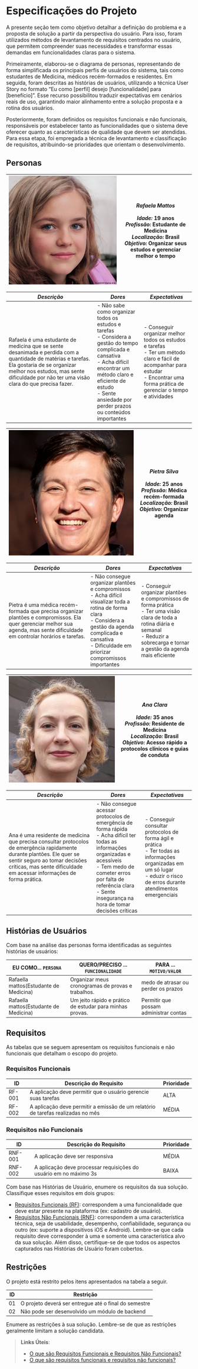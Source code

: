 # Especificações do Projeto
A presente seção tem como objetivo detalhar a definição do problema e a proposta de solução a partir da perspectiva do usuário. Para isso, foram utilizados métodos de levantamento de requisitos centrados no usuário, que permitem compreender suas necessidades e transformar essas demandas em funcionalidades claras para o sistema.

Primeiramente, elaborou-se o diagrama de personas, representando de forma simplificada os principais perfis de usuários do sistema, tais como estudantes de Medicina, médicos recém-formados e residentes. Em seguida, foram descritas as histórias de usuários, utilizando a técnica User Story no formato “Eu como [perfil] desejo [funcionalidade] para [benefício]”. Esse recurso possibilitou traduzir expectativas em cenários reais de uso, garantindo maior alinhamento entre a solução proposta e a rotina dos usuários.

Posteriormente, foram definidos os requisitos funcionais e não funcionais, responsáveis por estabelecer tanto as funcionalidades que o sistema deve oferecer quanto as características de qualidade que devem ser atendidas. Para essa etapa, foi empregada a técnica de levantamento e classificação de requisitos, atribuindo-se prioridades que orientam o desenvolvimento.
## Personas
| ![Foto da Persona](./img/persona2.jpg) | *Rafaela Mattos<br><br>Idade:* 19 anos<br>*Profissão:* Estudante de Medicina <br>*Localização:* Brasil<br>*Objetivo:* Organizar seus estudos e gerenciar melhor o tempo |
|--------------------------------------------|------------------------------------------------------------------------------------------------------------------------------------------------------------------------------------------|

| *Descrição* | *Dores* | *Expectativas* |
|---------------|-----------|------------------|
| Rafaela é uma estudante de medicina que se sente desanimada e perdida com a quantidade de matérias e tarefas. Ela gostaria de se organizar melhor nos estudos, mas sente dificuldade por não ter uma visão clara do que precisa fazer. | - Não sabe como organizar todos os estudos e tarefas<br>- Considera a gestão do tempo complicada e cansativa<br>- Acha difícil encontrar um método claro e eficiente de estudo<br>- Sente ansiedade por perder prazos ou conteúdos importantes | - Conseguir organizar melhor todos os estudos e tarefas<br>- Ter um método claro e fácil de acompanhar para estudar<br>- Encontrar uma forma prática de gerenciar o tempo e atividades |

| ![Foto da Persona](./img/persona1.jpg) | *Pietra Silva<br><br>Idade:* 25 anos<br>*Profissão:* Médica recém-formada<br>*Localização:* Brasil<br>*Objetivo:* Organizar agenda |
|--------------------------------------------|------------------------------------------------------------------------------------------------------------------------------------------------------------------------------------------|

| *Descrição* | *Dores* | *Expectativas* |
|---------------|-----------|------------------|
| Pietra é uma médica recém-formada que precisa organizar plantões e compromissos. Ela quer gerenciar melhor sua agenda, mas sente dificuldade em controlar horários e tarefas. | - Não consegue organizar plantões e compromissos<br>- Acha difícil visualizar toda a rotina de forma clara<br>- Considera a gestão da agenda complicada e cansativa<br>- Dificuldade em priorizar compromissos importantes | - Conseguir organizar plantões e compromissos de forma prática<br>- Ter uma visão clara de toda a rotina diária e semanal<br>- Reduzir a sobrecarga e tornar a gestão da agenda mais eficiente|

| ![Foto da Persona](./img/persona3.jpg) | *Ana Clara<br><br>Idade:* 35 anos<br>*Profissão:* Residente de Medicina<br>*Localização:* Brasil<br>*Objetivo:* Acesso rápido a protocolos clínicos e guias de conduta |
|--------------------------------------------|------------------------------------------------------------------------------------------------------------------------------------------------------------------------------------------|

| *Descrição* | *Dores* | *Expectativas* |
|---------------|-----------|------------------|
| Ana é uma residente de medicina que precisa consultar protocolos de emergência rapidamente durante plantões. Ele quer se sentir seguro ao tomar decisões críticas, mas sente dificuldade em acessar informações de forma prática. | - Não consegue acessar protocolos de emergência de forma rápida<br>- Acha difícil ter todas as informações organizadas e acessíveis<br>- Tem medo de cometer erros por falta de referência clara<br>- Sente insegurança na hora de tomar decisões críticas | - Conseguir consultar protocolos de forma ágil e prática<br>- Ter todas as informações organizadas em um só lugar<br>- eduzir o risco de erros durante atendimentos emergenciais |
## Histórias de Usuários

Com base na análise das personas forma identificadas as seguintes histórias de usuários:

|EU COMO... `PERSONA`| QUERO/PRECISO ... `FUNCIONALIDADE` |PARA ... `MOTIVO/VALOR`                 |
|--------------------|------------------------------------|----------------------------------------|
|Rafaella mattos(Estudante de Medicina)|Organizar meus cronogramas de provas e trabalhos.|medo de atrasar ou perder os prazos           |
| Rafaella mattos(Estudante de Medicina)|Um jeito rápido e prático de estudar para minhas provas.| Permitir que possam administrar contas |



## Requisitos

As tabelas que se seguem apresentam os requisitos funcionais e não funcionais que detalham o escopo do projeto.

### Requisitos Funcionais

|ID    | Descrição do Requisito  | Prioridade | 
|------|-----------------------------------------|----| 
|RF-001| A aplicação deve permitir que o usuário gerencie suas tarefas | ALTA |  
|RF-002| A aplicação deve permitir a emissão de um relatório de tarefas realizadas no mês   | MÉDIA | 


### Requisitos não Funcionais

|ID     | Descrição do Requisito  |Prioridade |
|-------|-------------------------|----|
|RNF-001| A aplicação deve ser responsiva | MÉDIA | 
|RNF-002| A aplicação deve processar requisições do usuário em no máximo 3s |  BAIXA | 

Com base nas Histórias de Usuário, enumere os requisitos da sua solução. Classifique esses requisitos em dois grupos:

- [Requisitos Funcionais
 (RF)](https://pt.wikipedia.org/wiki/Requisito_funcional):
 correspondem a uma funcionalidade que deve estar presente na
  plataforma (ex: cadastro de usuário).
- [Requisitos Não Funcionais
  (RNF)](https://pt.wikipedia.org/wiki/Requisito_n%C3%A3o_funcional):
  correspondem a uma característica técnica, seja de usabilidade,
  desempenho, confiabilidade, segurança ou outro (ex: suporte a
  dispositivos iOS e Android).
Lembre-se que cada requisito deve corresponder à uma e somente uma
característica alvo da sua solução. Além disso, certifique-se de que
todos os aspectos capturados nas Histórias de Usuário foram cobertos.

## Restrições

O projeto está restrito pelos itens apresentados na tabela a seguir.

|ID| Restrição                                             |
|--|-------------------------------------------------------|
|01| O projeto deverá ser entregue até o final do semestre |
|02| Não pode ser desenvolvido um módulo de backend        |


Enumere as restrições à sua solução. Lembre-se de que as restrições geralmente limitam a solução candidata.

> **Links Úteis**:
> - [O que são Requisitos Funcionais e Requisitos Não Funcionais?](https://codificar.com.br/requisitos-funcionais-nao-funcionais/)
> - [O que são requisitos funcionais e requisitos não funcionais?](https://analisederequisitos.com.br/requisitos-funcionais-e-requisitos-nao-funcionais-o-que-sao/)
